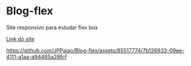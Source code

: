 # Blog-flex
Site responsivo para estudar flex box  

[Link do site](https://jppaiao.github.io/Blog-flex/)

https://github.com/JPPaiao/Blog-flex/assets/85517774/7b126933-09ee-4111-a1aa-a94465a28fcf
